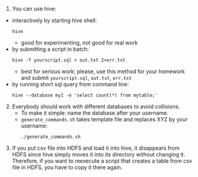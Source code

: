 1. You can use hive:
  * interactively by starting hive shell:
    ```
    hive
    ```
    - good for experimenting, not good for real work
  * by submitting a script in batch:
    ```
    hive -f yourscript.sql > out.txt 2>err.txt
    ```
    - best for serious work; please, use this method for your homework and submit `yourscript.sql`, `out.txt`, `err.txt`
  * by running short sql query from command line:
    ```
    hive --database my1 -e 'select count(*) from mytable;'
    ```
2. Everybody should work with different databases to avoid collisions. 
   * To make it simple: name the database after your username.
   * `generate_commands.sh` takes template file and replaces XYZ by your username:
     ```
     ./generate_commands.sh
     ```
3. If you put csv file into HDFS and load it into hive, it disappears from HDFS since hive simply moves it into its directory without
   changing it. Therefore, if you want to reexecute a script that creates a table from csv file in HDFS, you have 
   to copy it there again.
